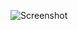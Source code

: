 ![Screenshot](https://raw.githubusercontent.com/Cryakl/Ultimate-RAT-Collection/refs/heads/main/NjRat/njRAT%20v0.7d%20Ultimate_f/Screenshot.png)
